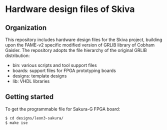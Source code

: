 Hardware design files of Skiva 
===

## Organization 
This repository includes hardware design files for the Skiva project, building upon the FAME-v2 specific modified version of GRLIB library of Cobham Gaisler. The repository adopts the file hierarchy of the original GRLIB distribution:
* bin:			various scripts and tool support files
* boards:			support files for FPGA prototyping boards
* designs:		template designs
* lib: 			VHDL libraries

## Getting started
To get the programmable file for Sakura-G FPGA board:

```sh
$ cd designs/leon3-sakura/
$ make ise
```

